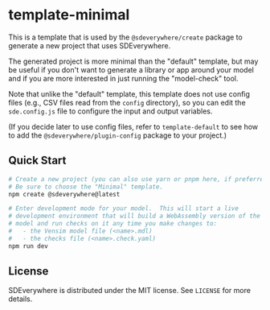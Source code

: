 # template-minimal

This is a template that is used by the `@sdeverywhere/create` package to generate a
new project that uses SDEverywhere.

The generated project is more minimal than the "default" template, but may be
useful if you don't want to generate a library or app around your model and
if you are more interested in just running the "model-check" tool.

Note that unlike the "default" template, this template does not use config files
(e.g., CSV files read from the `config` directory), so you can edit the
`sde.config.js` file to configure the input and output variables.

(If you decide later to use config files, refer to `template-default` to see how
to add the `@sdeverywhere/plugin-config` package to your project.)

## Quick Start

```sh
# Create a new project (you can also use yarn or pnpm here, if preferred).
# Be sure to choose the "Minimal" template.
npm create @sdeverywhere@latest

# Enter development mode for your model.  This will start a live
# development environment that will build a WebAssembly version of the
# model and run checks on it any time you make changes to:
#   - the Vensim model file (<name>.mdl)
#   - the checks file (<name>.check.yaml)
npm run dev
```

## License

SDEverywhere is distributed under the MIT license. See `LICENSE` for more details.
